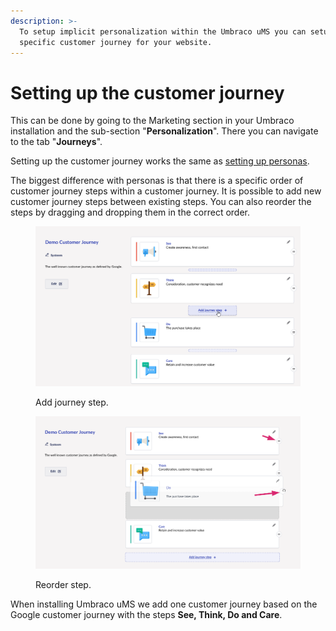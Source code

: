 ```yaml
---
description: >-
  To setup implicit personalization within the Umbraco uMS you can setup a
  specific customer journey for your website.
---
```


# Setting up the customer journey

This can be done by going to the Marketing section in your Umbraco installation and the sub-section "**Personalization**". There you can navigate to the tab "**Journeys**".

Setting up the customer journey works the same as [setting up personas](setting-up-personas.md).

The biggest difference with personas is that there is a specific order of customer journey steps within a customer journey. It is possible to add new customer journey steps between existing steps. You can also reorder the steps by dragging and dropping them in the correct order.

<figure><img src="../../../.gitbook/assets/image (26) (1).png" alt="Add journey step."><figcaption><p>Add journey step.</p></figcaption></figure>

<figure><img src="../../../.gitbook/assets/image (27).png" alt="Reorder step."><figcaption><p>Reorder step.</p></figcaption></figure>

When installing Umbraco uMS we add one customer journey based on the Google customer journey with the steps **See, Think, Do and Care**.
